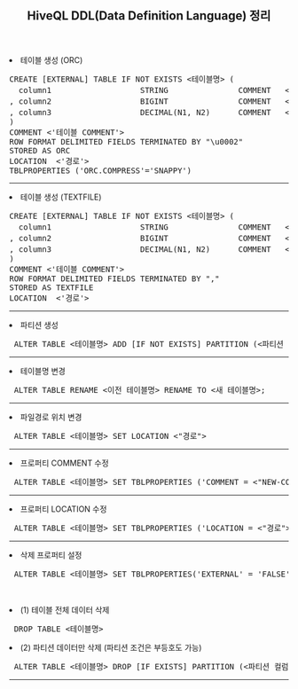 <header>
  <h2> HiveQL DDL(Data Definition Language) 정리 </h2>
</header>

<body>
  
  <dl>
    <li> 테이블 생성 (ORC) </li>
<pre>
CREATE [EXTERNAL] TABLE IF NOT EXISTS <테이블명> (
  column1                   STRING               COMMENT   <'컬럼 COMMENT'> 
, column2                   BIGINT               COMMENT   <'컬럼 COMMENT'>
, column3                   DECIMAL(N1, N2)      COMMENT   <'컬럼 COMMENT'> 
)
COMMENT <'테이블 COMMENT'>
ROW FORMAT DELIMITED FIELDS TERMINATED BY "\u0002"
STORED AS ORC
LOCATION  <'경로'> 
TBLPROPERTIES ('ORC.COMPRESS'='SNAPPY')
</pre>
  </dl><hr>

  <dl>
    <li> 테이블 생성 (TEXTFILE) </li>
<pre>
CREATE [EXTERNAL] TABLE IF NOT EXISTS <테이블명> (
  column1                   STRING               COMMENT   <'컬럼 COMMENT'> 
, column2                   BIGINT               COMMENT   <'컬럼 COMMENT'>
, column3                   DECIMAL(N1, N2)      COMMENT   <'컬럼 COMMENT'> 
)
COMMENT <'테이블 COMMENT'>
ROW FORMAT DELIMITED FIELDS TERMINATED BY ","
STORED AS TEXTFILE
LOCATION  <'경로'>
</pre>
  </dl><hr>
  
  <dl>
    <li> 파티션 생성 </li>
    <pre> ALTER TABLE <테이블명> ADD [IF NOT EXISTS] PARTITION (<파티션 컬럼> = <조건>) </pre>
  </dl><hr>
  
  <dl>
    <li> 테이블명 변경 </li>
<pre> ALTER TABLE RENAME <이전 테이블명> RENAME TO <새 테이블명>; </pre>
  </dl><hr> 
  
   <dl>
    <li> 파일경로 위치 변경 </li>
<pre> ALTER TABLE <테이블명> SET LOCATION <"경로"> </pre>
  </dl><hr>
  
   <dl>
    <li> 프로퍼티 COMMENT 수정 </li>
    <pre> ALTER TABLE <테이블명> SET TBLPROPERTIES ('COMMENT = <"NEW-COMMENT">') </pre>
  </dl><hr>
    
   <dl>
    <li> 프로퍼티 LOCATION 수정 </li>
    <pre> ALTER TABLE <테이블명> SET TBLPROPERTIES ('LOCATION = <"경로">') </pre>
  </dl><hr>

  
  <dl>
    <li> 삭제 프로퍼티 설정 </li>
    <pre> ALTER TABLE <테이블명> SET TBLPROPERTIES('EXTERNAL' = 'FALSE') </pre>
  </dl><br>
  <dl>
    <li> (1) 테이블 전체 데이터 삭제 </li>
    <pre> DROP TABLE <테이블명> </pre>
  </dl>
  <dl>
    <li> (2) 파티션 데이터만 삭제 (파티션 조건은 부등호도 가능) </li>
    <pre> ALTER TABLE <테이블명> DROP [IF EXISTS] PARTITION (<파티션 컬럼> = <조건>) </pre>
  </dl><hr>  
</body>
